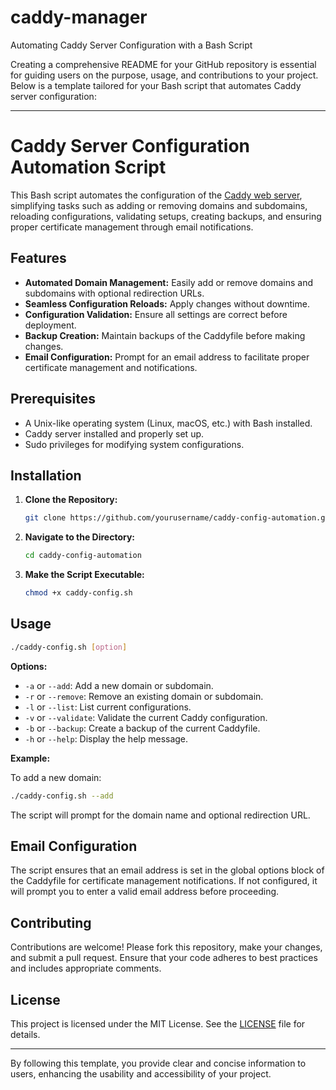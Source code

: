 # caddy-manager
Automating Caddy Server Configuration with a Bash Script

Creating a comprehensive README for your GitHub repository is essential for guiding users on the purpose, usage, and contributions to your project. Below is a template tailored for your Bash script that automates Caddy server configuration:

---

# Caddy Server Configuration Automation Script

This Bash script automates the configuration of the [Caddy web server](https://caddyserver.com/), simplifying tasks such as adding or removing domains and subdomains, reloading configurations, validating setups, creating backups, and ensuring proper certificate management through email notifications.

## Features

- **Automated Domain Management:** Easily add or remove domains and subdomains with optional redirection URLs.
- **Seamless Configuration Reloads:** Apply changes without downtime.
- **Configuration Validation:** Ensure all settings are correct before deployment.
- **Backup Creation:** Maintain backups of the Caddyfile before making changes.
- **Email Configuration:** Prompt for an email address to facilitate proper certificate management and notifications.

## Prerequisites

- A Unix-like operating system (Linux, macOS, etc.) with Bash installed.
- Caddy server installed and properly set up.
- Sudo privileges for modifying system configurations.

## Installation

1. **Clone the Repository:**

   ```bash
   git clone https://github.com/yourusername/caddy-config-automation.git
   ```


2. **Navigate to the Directory:**

   ```bash
   cd caddy-config-automation
   ```


3. **Make the Script Executable:**

   ```bash
   chmod +x caddy-config.sh
   ```


## Usage


```bash
./caddy-config.sh [option]
```


**Options:**

- `-a` or `--add`: Add a new domain or subdomain.
- `-r` or `--remove`: Remove an existing domain or subdomain.
- `-l` or `--list`: List current configurations.
- `-v` or `--validate`: Validate the current Caddy configuration.
- `-b` or `--backup`: Create a backup of the current Caddyfile.
- `-h` or `--help`: Display the help message.

**Example:**

To add a new domain:


```bash
./caddy-config.sh --add
```


The script will prompt for the domain name and optional redirection URL.

## Email Configuration

The script ensures that an email address is set in the global options block of the Caddyfile for certificate management notifications. If not configured, it will prompt you to enter a valid email address before proceeding.

## Contributing

Contributions are welcome! Please fork this repository, make your changes, and submit a pull request. Ensure that your code adheres to best practices and includes appropriate comments.

## License

This project is licensed under the MIT License. See the [LICENSE](LICENSE) file for details.

---

By following this template, you provide clear and concise information to users, enhancing the usability and accessibility of your project. 
